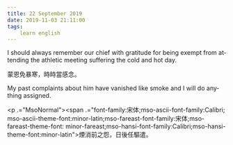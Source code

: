 ```yaml
---
title: 22 September 2019
date: 2019-11-03 21:11:00
tags:
    learn english
---
```

<p .="MsoNormal"><span lang="EN-US">I should always remember our chief with
gratitude for being exempt from attending the athletic meeting suffering the
cold and hot day. </span></p>

<p .="MsoNormal"><span .="font-family:&#x5B8B;&#x4F53;;mso-ascii-font-family:Calibri;
mso-ascii-theme-font:minor-latin;mso-fareast-font-family:&#x5B8B;&#x4F53;;mso-fareast-theme-font:
minor-fareast;mso-hansi-font-family:Calibri;mso-hansi-theme-font:minor-latin">&#x8499;&#x6069;&#x514D;&#x66B4;&#x5BD2;&#xFF0C;&#x6642;&#x6642;&#x7576;&#x611F;&#x5FF5;&#x3002;</span></p><p .="MsoNormal"><span lang="EN-US">My past complaints about him have vanished
like smoke and I will do anything assigned. </span></p><p .="MsoNormal"><span .="font-family:&#x5B8B;&#x4F53;;mso-ascii-font-family:Calibri;
mso-ascii-theme-font:minor-latin;mso-fareast-font-family:&#x5B8B;&#x4F53;;mso-fareast-theme-font:
minor-fareast;mso-hansi-font-family:Calibri;mso-hansi-theme-font:minor-latin">

</span></p><p .="MsoNormal"><span .="font-family:&#x5B8B;&#x4F53;;mso-ascii-font-family:Calibri;
mso-ascii-theme-font:minor-latin;mso-fareast-font-family:&#x5B8B;&#x4F53;;mso-fareast-theme-font:
minor-fareast;mso-hansi-font-family:Calibri;mso-hansi-theme-font:minor-latin">&#x7159;&#x6D88;&#x524D;&#x4E4B;&#x6028;&#xFF0C;&#x65E5;&#x5F8C;&#x4EFB;&#x9A45;&#x9063;&#x3002;</span></p>